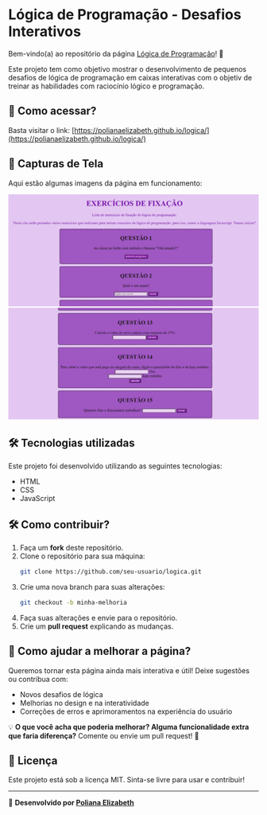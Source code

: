 # Lógica de Programação - Desafios Interativos

Bem-vindo(a) ao repositório da página [Lógica de Programação](https://polianaelizabeth.github.io/logica/)! 🎯

Este projeto tem como objetivo mostrar o desenvolvimento de pequenos desafios de lógica de programação em caixas interativas com o objetiv de treinar as habilidades com raciocínio lógico e programação.

## 🚀 Como acessar?
Basta visitar o link: [https://polianaelizabeth.github.io/logica/](https://polianaelizabeth.github.io/logica/)

## 📸 Capturas de Tela
Aqui estão algumas imagens da página em funcionamento:

![Página Inicial](screenshots/home.png)
![Exemplo de Desafio](screenshots/fim.png)


## 🛠 Tecnologias utilizadas
Este projeto foi desenvolvido utilizando as seguintes tecnologias:
- HTML
- CSS
- JavaScript

## 🛠 Como contribuir?
1. Faça um **fork** deste repositório.
2. Clone o repositório para sua máquina:
   ```sh
   git clone https://github.com/seu-usuario/logica.git
   ```
3. Crie uma nova branch para suas alterações:
   ```sh
   git checkout -b minha-melhoria
   ```
4. Faça suas alterações e envie para o repositório.
5. Crie um **pull request** explicando as mudanças.

## 📌 Como ajudar a melhorar a página?
Queremos tornar esta página ainda mais interativa e útil! Deixe sugestões ou contribua com:
- Novos desafios de lógica
- Melhorias no design e na interatividade
- Correções de erros e aprimoramentos na experiência do usuário

💡 **O que você acha que poderia melhorar? Alguma funcionalidade extra que faria diferença?** Comente ou envie um pull request! 🚀

## 📄 Licença
Este projeto está sob a licença MIT. Sinta-se livre para usar e contribuir!

---
🔗 **Desenvolvido por [Poliana Elizabeth](https://github.com/polianaelizabeth)**

